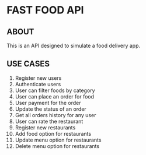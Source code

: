 # FAST FOOD API

## ABOUT

This is an API designed to simulate a food delivery app.

## USE CASES

1. Register new users
2. Authenticate users
3. User can filter foods by category
4. User can place an order for food
5. User payment for the order
6. Update the status of an order
7. Get all orders history for any user
8. User can rate the restaurant
9. Register new restaurants
10. Add food option for restaurants
11. Update menu option for restaurants
12. Delete menu option for restaurants
